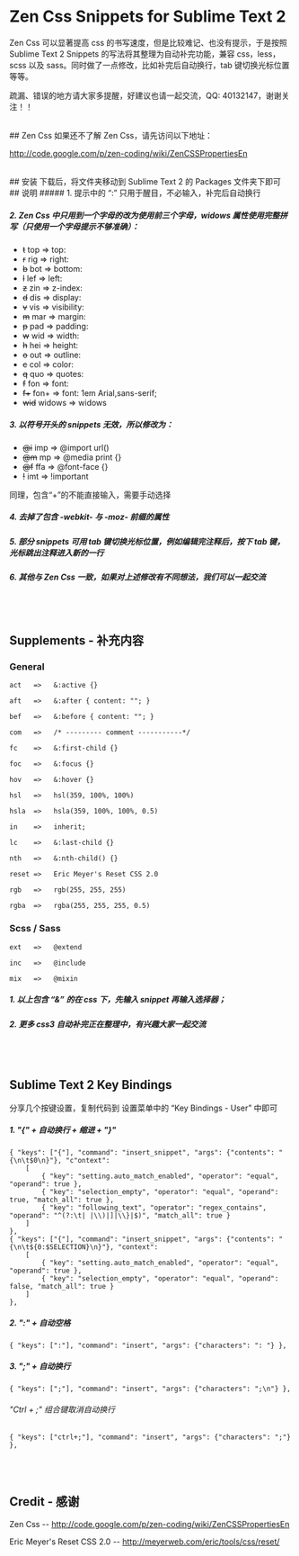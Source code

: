 # Zen Css Snippets for Sublime Text 2

Zen Css 可以显著提高 css 的书写速度，但是比较难记、也没有提示，于是按照 Sublime Text 2 Snippets 的写法将其整理为自动补完功能，兼容 css，less，scss 以及 sass。同时做了一点修改，比如补完后自动换行，tab 键切换光标位置等等。

疏漏、错误的地方请大家多提醒，好建议也请一起交流，QQ: 40132147，谢谢关注！！


<br/>
## Zen Css
如果还不了解 Zen Css，请先访问以下地址：

http://code.google.com/p/zen-coding/wiki/ZenCSSPropertiesEn


<br/>
## 安装
下载后，将文件夹移动到 Sublime Text 2 的 Packages 文件夹下即可


<br/>
## 说明
##### 1. 提示中的 “:” 只用于醒目，不必输入，补完后自动换行

##### 2. Zen Css 中只用到一个字母的改为使用前三个字母，widows 属性使用完整拼写（只使用一个字母提示不够准确）：
* <del>t</del> top => top:
* <del>r</del> rig => right:
* <del>b</del> bot => bottom:
* <del>l</del> lef => left:
* <del>z</del> zin => z-index:
* <del>d</del> dis => display:
* <del>v</del> vis => visibility:
* <del>m</del> mar => margin:
* <del>p</del> pad => padding:
* <del>w</del> wid => width:
* <del>h</del> hei => height:
* <del>o</del> out => outline:
* <del>c</del> col => color:
* <del>q</del> quo => quotes:
* <del>f</del> fon => font:
* <del>f+</del> fon+ => font: 1em Arial,sans-serif;
* <del>wid</del> widows => widows

##### 3. 以符号开头的 snippets 无效，所以修改为：
* <del>@i</del> imp => @import url()
* <del>@m</del> mp => @media print {}
* <del>@f</del> ffa => @font-face {}
* <del>!</del> imt => !important

同理，包含“+”的不能直接输入，需要手动选择

##### 4. 去掉了包含 -webkit- 与 -moz- 前缀的属性

##### 5. 部分 snippets 可用 tab 键切换光标位置，例如编辑完注释后，按下 tab 键，光标跳出注释进入新的一行

##### 6. 其他与 Zen Css 一致，如果对上述修改有不同想法，我们可以一起交流


<br/><br/>
## Supplements - 补充内容
### General

	act   =>   &:active {}

	aft   =>   &:after { content: ""; }

	bef   =>   &:before { content: ""; }

	com   =>   /* --------- comment -----------*/

	fc    =>   &:first-child {}

	foc   =>   &:focus {}

	hov   =>   &:hover {}

	hsl   =>   hsl(359, 100%, 100%)
	
	hsla  =>   hsla(359, 100%, 100%, 0.5)

	in    =>   inherit;

	lc    =>   &:last-child {}

	nth   =>   &:nth-child() {}

	reset =>   Eric Meyer's Reset CSS 2.0

	rgb   =>   rgb(255, 255, 255)
	
	rgba  =>   rgba(255, 255, 255, 0.5)
	
### Scss / Sass

	ext   =>   @extend

	inc   =>   @include

	mix   =>   @mixin
##### 1. 以上包含 “&” 的在 css 下，先输入 snippet 再输入选择器；
##### 2. 更多 css3 自动补完正在整理中，有兴趣大家一起交流


<br/><br/>
## Sublime Text 2 Key Bindings
分享几个按键设置，复制代码到 设置菜单中的 “Key Bindings - User” 中即可
##### 1. "{" + 自动换行 + 缩进 + "}"<br/>
```
{ "keys": ["{"], "command": "insert_snippet", "args": {"contents": " {\n\t$0\n}"}, "c"ontext":
    [
        { "key": "setting.auto_match_enabled", "operator": "equal", "operand": true },
        { "key": "selection_empty", "operator": "equal", "operand": true, "match_all": true },
        { "key": "following_text", "operator": "regex_contains", "operand": "^(?:\t| |\\)|]|\\}|$)", "match_all": true }
    ]
},
{ "keys": ["{"], "command": "insert_snippet", "args": {"contents": " {\n\t${0:$SELECTION}\n}"}, "context":
    [
        { "key": "setting.auto_match_enabled", "operator": "equal", "operand": true },
        { "key": "selection_empty", "operator": "equal", "operand": false, "match_all": true }
    ]
},
```
##### 2. ":" + 自动空格 <br/>
```
{ "keys": [":"], "command": "insert", "args": {"characters": ": "} },
```
##### 3. ";" + 自动换行 <br/>
```
{ "keys": [";"], "command": "insert", "args": {"characters": ";\n"} },
```
###### "Ctrl + ;" 组合键取消自动换行
```
{ "keys": ["ctrl+;"], "command": "insert", "args": {"characters": ";"} },
```


<br/><br/>
## Credit - 感谢
Zen Css -- http://code.google.com/p/zen-coding/wiki/ZenCSSPropertiesEn

Eric Meyer's Reset CSS 2.0 -- http://meyerweb.com/eric/tools/css/reset/